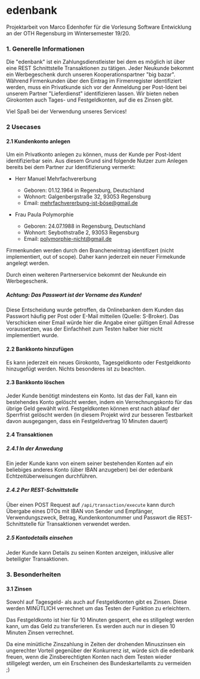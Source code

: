 # edenbank
Projektarbeit von Marco Edenhofer für die Vorlesung Software Entwicklung an der OTH Regensburg im 
Wintersemester 19/20. 

### 1. Generelle Informationen

Die "edenbank" ist ein Zahlungsdienstleister bei dem es möglich ist über eine REST 
Schnittstelle Transaktionen zu tätigen. Jeder Neukunde bekommt ein Werbegeschenk 
durch unseren Kooperationspartner "big bazar". Während Firmenkunden über den
Eintrag im Firmenregister identifiziert werden, muss ein Privatkunde sich vor
der Anmeldung per Post-Ident bei unserem Partner "Lieferdienst" identifizieren 
lassen. Wir bieten neben Girokonten auch Tages- und Festgeldkonten, auf die es 
Zinsen gibt.

Viel Spaß bei der Verwendung unseres Services!

### 2 Usecases
#### 2.1 Kundenkonto anlegen
Um ein Privatkonto anlegen zu können, muss der Kunde per Post-Ident 
identifizierbar sein. Aus diesem Grund sind folgende Nutzer zum Anlegen bereits
bei dem Partner zur Identifizierung vermerkt:

- Herr Manuel Mehrfachvererbung
  - Geboren: 01.12.1964 in Regensburg, Deutschland
  - Wohnort: Galgenbergstraße 32, 93053 Regensburg
  - Email: mehrfachvererbung-ist-böse@gmail.de

- Frau Paula Polymorphie
  - Geboren: 24.07.1988 in Regensburg, Deutschland
  - Wohnort: Seybothstraße 2, 93053 Regensburg 
  - Email: polymorphie-nicht@gmail.de
  
Firmenkunden werden durch den Brancheneintrag identifizert 
(nicht implementiert, out of scope). Daher kann jederzeit ein neuer Firmekunde 
angelegt werden.

Durch einen weiteren Partnerservice bekommt der Neukunde ein Werbegeschenk.

##### Achtung: Das Passwort ist der Vorname des Kunden!

Diese Entscheidung wurde getroffen, da Onlinebanken dem Kunden das Passwort
häufig per Post oder E-Mail mitteilen (Quelle: S-Broker). Das Verschicken einer Email würde
hier die Angabe einer gültigen Email Adresse voraussetzen, was der Einfachheit zum
Testen halber hier nicht implementiert wurde.

#### 2.2 Bankkonto hinzufügen
Es kann jederzeit ein neues Girokonto, Tagesgeldkonto oder Festgeldkonto 
hinzugefügt werden. Nichts besonderes ist zu beachten.

#### 2.3 Bankkonto löschen
Jeder Kunde benötigt mindestens ein Konto. Ist das der Fall, kann ein bestehendes
Konto gelöscht werden, indem ein Verrechnungskonto für das übrige Geld gewählt wird.
Festgeldkonten können erst nach ablauf der Sperrfrist gelöscht werden (in diesem 
Projekt wird zur besseren Testbarkeit davon ausgegangen, dass ein 
Festgeldvertrag 10 Minuten dauert)

#### 2.4 Transaktionen
##### 2.4.1 In der Anwedung

Ein jeder Kunde kann von einem seiner bestehenden Konten auf ein beliebiges anderes
Konto (über IBAN anzugeben) bei der edenbank Echtzeitüberweisungen durchführen.

##### 2.4.2 Per REST-Schnittstelle

Über einen POST Request auf `/api/transaction/execute` kann durch Übergabe eines
DTOs mit IBAN von Sender und Empfänger, Verwendungszweck, Betrag, Kundenkontonummer
und Passwort die REST-Schnittstelle für Transaktionen verwendet werden.

##### 2.5 Kontodetails einsehen
Jeder Kunde kann Details zu seinen Konten anzeigen, inklusive aller beteiligter
Transaktionen.

### 3. Besonderheiten

#### 3.1 Zinsen
Sowohl auf Tagesgeld- als auch auf Festgeldkonten gibt es Zinsen. Diese werden 
MINÜTLICH verrechnet um das Testen der Funktion zu erleichtern. 

Das Festgeldkonto ist hier für 10 Minuten gesperrt, ehe es stillgelegt werden kann,
um das Geld zu transferieren. Es werden auch nur in diesen 10 Minuten Zinsen 
verrechnet.

Da eine minütliche Zinszahlung in Zeiten der drohenden Minuszinsen ein
ungerechter Vorteil gegenüber der Konkurrenz ist, würde sich die edenbank freuen,
wenn die Zinsberechtigten Konten nach dem Testen wieder stillgelegt
werden, um ein Erscheinen des Bundeskartellamts zu vermeiden ;)
